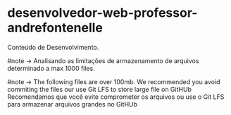 # desenvolvedor-web-professor-andrefontenelle
Conteúdo de Desenvolvimento.

#note -> Analisando as limitações de armazenamento de arquivos determinado a max 1000 files.

#note -> The following files are over 100mb.
        We recommended you avoid commiting the files our use Git LFS to store large file on GitHUb
        Recomendamos que você evite comprometer os arquivos ou use o Git LFS para armazenar arquivos grandes no GitHUb
